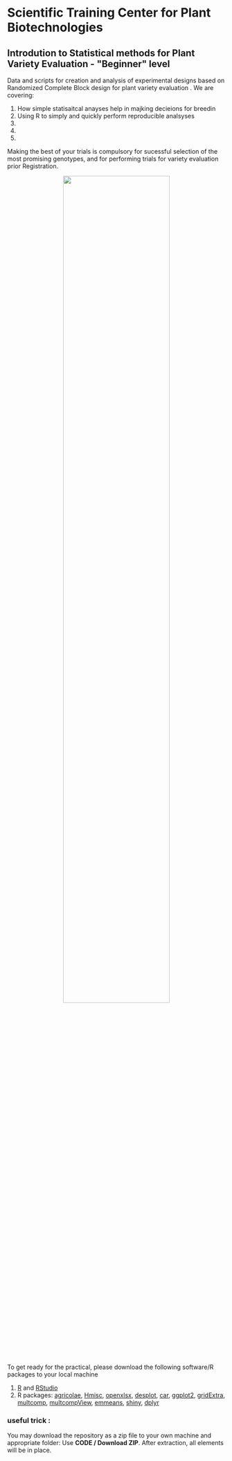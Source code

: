 # Scientific Training Center for Plant Biotechnologies
## Introdution to Statistical methods for Plant Variety Evaluation - "Beginner" level

Data and scripts for creation and analysis of experimental designs based on Randomized Complete Block design for plant variety evaluation . We are covering:  

1. How simple statisaitcal anayses help in majking decieions for breedin
2. Using R to simply and quickly perform reproducible analsyses
3. 
4. 
5. 

Making the best of your trials is compulsory for sucessful selection of the most promising genotypes, and for performing trials for variety evaluation prior Registration.
<p align="center">
  <img src="https://github.com/Laurent-Gentzbittel/SciTrainCenter2021_BeginnerLevel_StatPlantVarietyEvaluation/TrialsPictures.png" width="70%" height="70%">
</p>

To get ready for the practical, please download the following software/R packages to your local machine

1. [R](https://www.r-project.org/) and [RStudio](https://www.rstudio.com/products/rstudio/download/)
2. R packages: [agricolae](https://cran.r-project.org/web/packages/agricolae), [Hmisc](https://cran.r-project.org/web/packages/Hmisc), [openxlsx](https://cran.r-project.org/web/packages/openxlsx), [desplot](https://cran.r-project.org/web/packages/desplot), [car](https://cran.r-project.org/web/packages/car), [ggplot2](https://cran.r-project.org/web/packages/ggplot2/), [gridExtra](https://cran.r-project.org/web/packages/gridExtra), [multcomp](https://cran.r-project.org/web/packages/multcomp), [multcompView](https://cran.r-project.org/web/packages/multcompView), [emmeans](https://cran.r-project.org/web/packages/emmeans), [shiny](https://cran.r-project.org/web/packages/shiny), [dplyr](https://cran.r-project.org/web/packages/dplyr)

### useful trick :
You may download the repository as a zip file to your own machine and appropriate folder: Use **CODE / Download ZIP**. After extraction, all elements will be in place.  
